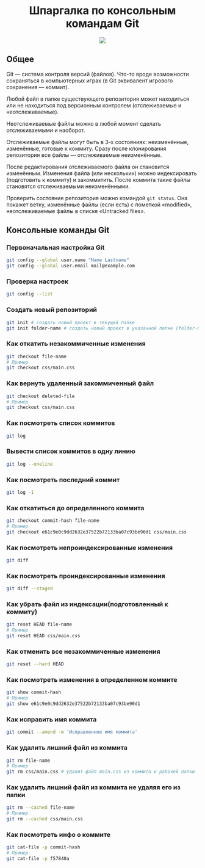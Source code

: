 <h1 align="center">Шпаргалка по консольным командам Git</h1> 
<div align="center" style="width: 128px; margin: 0 auto"><img src="https://jakeroid.com/ru/blog/wp-content/uploads/2014/01/git-dlya-novichkov.png" ></div>


## Общее

Git — система контроля версий (файлов). Что-то вроде возможности сохраняться в компьютерных играх (в Git эквивалент игрового сохранения — коммит).

Любой файл в папке существующего репозитория может находиться или не находиться под версионным контролем (отслеживаемые и неотслеживаемые).

Неотслеживаемые файлы можно в любой момент сделать отслеживаемыми и наоборот.

Отслеживаемые файлы могут быть в 3-х состояниях: неизменённые, изменённые, готовые к коммиту. Сразу после клонирования репозитория все файлы — отслеживаемые неизменённые.

После редактирования отслеживаемого файла он становится изменённым. Изменения файла (или нескольких) можно индексировать (подготовить к коммиту) и закоммитить. После коммита такие файлы становятся отслеживаемыми неизменёнными.

Проверить состояние репозитория можно командой `git status`. Она покажет ветку, изменённые файлы (если есть) с пометкой «modified», неотслеживаемые файлы в списке «Untracked files».

## Консольные команды Git

### Первоначальная настройка Git

``` bash
git config --global user.name "Name Lastname"
git config --global user.email mail@example.com
```

### Проверка настроек

``` bash
git config --list
```

### Создать новый репозиторий

``` bash
git init # создать новый проект в текущей папке
git init folder-name # создать новый проект в указанной папке [folder-name]
```

### Как откатить незакоммиченные изменения

``` bash
git checkout file-name
# Пример
git checkout css/main.css
```

### Как вернуть удаленный закоммиченный файл

``` bash
git checkout deleted-file 
# Пример
git checkout css/main.css
```

### Как посмотреть список коммитов

``` bash
git log
```

### Вывести список коммитов в одну линию

``` bash
git log --oneline
```

### Как посмотреть последний коммит

``` bash
git log -1
```

### Как откатиться до определенного коммита

``` bash
git checkout commit-hash file-name
# Пример
git checkout e61c9e0c9dd2632e37522b72133ba07c93be90d1 css/main.css
```

### Как посмотреть непроиндексированные изменения

``` bash
git diff
```

### Как посмотреть проиндексированные изменения

``` bash
git diff --staged
```

### Как убрать файл из индексации(подготовленный к коммиту)

``` bash
git reset HEAD file-name
# Пример
git reset HEAD css/main.css
```

### Как отменить все незакоммиченные изменения

```bash
git reset --hard HEAD
```

### Как посмотреть изменения в определенном коммите

``` bash
git show commit-hash
# Пример
git show e61c9e0c9dd2632e37522b72133ba07c93be90d1
```

### Как исправить имя коммита

``` bash
git commit --amend -m 'Исправленное имя коммита'
```

### Как удалить лишний файл из коммита

``` bash
git rm file-name
# Пример
git rm css/main.css # удалит файл main.css из коммита и рабочей папки
```

### Как удалить лишний файл из коммита не удаляя его из папки

``` bash
git rm --cached file-name
# Пример
git rm --cached css/main.css
```

### Как посмотреть инфо о коммите

``` bash
git cat-file -p commit-hash
# Пример
git cat-file -p f57840a
```


